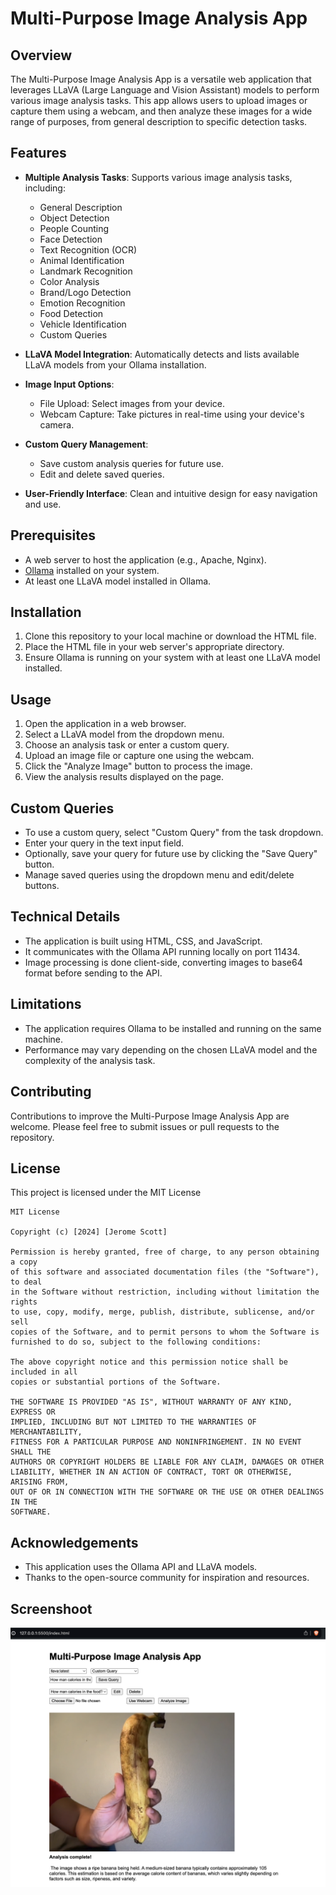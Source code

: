 # Multi-Purpose Image Analysis App

## Overview

The Multi-Purpose Image Analysis App is a versatile web application that leverages LLaVA (Large Language and Vision Assistant) models to perform various image analysis tasks. This app allows users to upload images or capture them using a webcam, and then analyze these images for a wide range of purposes, from general description to specific detection tasks.

## Features

- **Multiple Analysis Tasks**: Supports various image analysis tasks, including:
  - General Description
  - Object Detection
  - People Counting
  - Face Detection
  - Text Recognition (OCR)
  - Animal Identification
  - Landmark Recognition
  - Color Analysis
  - Brand/Logo Detection
  - Emotion Recognition
  - Food Detection
  - Vehicle Identification
  - Custom Queries

- **LLaVA Model Integration**: Automatically detects and lists available LLaVA models from your Ollama installation.

- **Image Input Options**:
  - File Upload: Select images from your device.
  - Webcam Capture: Take pictures in real-time using your device's camera.

- **Custom Query Management**:
  - Save custom analysis queries for future use.
  - Edit and delete saved queries.

- **User-Friendly Interface**: Clean and intuitive design for easy navigation and use.

## Prerequisites

- A web server to host the application (e.g., Apache, Nginx).
- [Ollama](https://ollama.ai/) installed on your system.
- At least one LLaVA model installed in Ollama.

## Installation

1. Clone this repository to your local machine or download the HTML file.
2. Place the HTML file in your web server's appropriate directory.
3. Ensure Ollama is running on your system with at least one LLaVA model installed.

## Usage

1. Open the application in a web browser.
2. Select a LLaVA model from the dropdown menu.
3. Choose an analysis task or enter a custom query.
4. Upload an image file or capture one using the webcam.
5. Click the "Analyze Image" button to process the image.
6. View the analysis results displayed on the page.

## Custom Queries

- To use a custom query, select "Custom Query" from the task dropdown.
- Enter your query in the text input field.
- Optionally, save your query for future use by clicking the "Save Query" button.
- Manage saved queries using the dropdown menu and edit/delete buttons.

## Technical Details

- The application is built using HTML, CSS, and JavaScript.
- It communicates with the Ollama API running locally on port 11434.
- Image processing is done client-side, converting images to base64 format before sending to the API.

## Limitations

- The application requires Ollama to be installed and running on the same machine.
- Performance may vary depending on the chosen LLaVA model and the complexity of the analysis task.

## Contributing

Contributions to improve the Multi-Purpose Image Analysis App are welcome. Please feel free to submit issues or pull requests to the repository.

## License

This project is licensed under the MIT License

```
MIT License

Copyright (c) [2024] [Jerome Scott]

Permission is hereby granted, free of charge, to any person obtaining a copy
of this software and associated documentation files (the "Software"), to deal
in the Software without restriction, including without limitation the rights
to use, copy, modify, merge, publish, distribute, sublicense, and/or sell
copies of the Software, and to permit persons to whom the Software is
furnished to do so, subject to the following conditions:

The above copyright notice and this permission notice shall be included in all
copies or substantial portions of the Software.

THE SOFTWARE IS PROVIDED "AS IS", WITHOUT WARRANTY OF ANY KIND, EXPRESS OR
IMPLIED, INCLUDING BUT NOT LIMITED TO THE WARRANTIES OF MERCHANTABILITY,
FITNESS FOR A PARTICULAR PURPOSE AND NONINFRINGEMENT. IN NO EVENT SHALL THE
AUTHORS OR COPYRIGHT HOLDERS BE LIABLE FOR ANY CLAIM, DAMAGES OR OTHER
LIABILITY, WHETHER IN AN ACTION OF CONTRACT, TORT OR OTHERWISE, ARISING FROM,
OUT OF OR IN CONNECTION WITH THE SOFTWARE OR THE USE OR OTHER DEALINGS IN THE
SOFTWARE.
```

## Acknowledgements

- This application uses the Ollama API and LLaVA models.
- Thanks to the open-source community for inspiration and resources.

## Screenshoot
![Preview](preview.png)